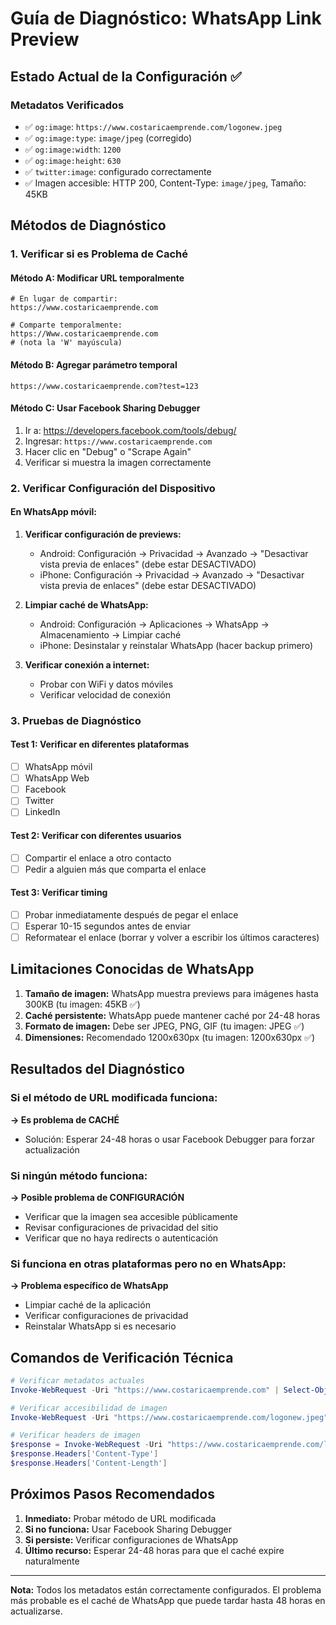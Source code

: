 # Guía de Diagnóstico: WhatsApp Link Preview

## Estado Actual de la Configuración ✅

### Metadatos Verificados
- ✅ `og:image`: `https://www.costaricaemprende.com/logonew.jpeg`
- ✅ `og:image:type`: `image/jpeg` (corregido)
- ✅ `og:image:width`: `1200`
- ✅ `og:image:height`: `630`
- ✅ `twitter:image`: configurado correctamente
- ✅ Imagen accesible: HTTP 200, Content-Type: `image/jpeg`, Tamaño: 45KB

## Métodos de Diagnóstico

### 1. Verificar si es Problema de Caché

#### Método A: Modificar URL temporalmente
```
# En lugar de compartir:
https://www.costaricaemprende.com

# Comparte temporalmente:
https://Www.costaricaemprende.com
# (nota la 'W' mayúscula)
```

#### Método B: Agregar parámetro temporal
```
https://www.costaricaemprende.com?test=123
```

#### Método C: Usar Facebook Sharing Debugger
1. Ir a: https://developers.facebook.com/tools/debug/
2. Ingresar: `https://www.costaricaemprende.com`
3. Hacer clic en "Debug" o "Scrape Again"
4. Verificar si muestra la imagen correctamente

### 2. Verificar Configuración del Dispositivo

#### En WhatsApp móvil:
1. **Verificar configuración de previews:**
   - Android: Configuración → Privacidad → Avanzado → "Desactivar vista previa de enlaces" (debe estar DESACTIVADO)
   - iPhone: Configuración → Privacidad → Avanzado → "Desactivar vista previa de enlaces" (debe estar DESACTIVADO)

2. **Limpiar caché de WhatsApp:**
   - Android: Configuración → Aplicaciones → WhatsApp → Almacenamiento → Limpiar caché
   - iPhone: Desinstalar y reinstalar WhatsApp (hacer backup primero)

3. **Verificar conexión a internet:**
   - Probar con WiFi y datos móviles
   - Verificar velocidad de conexión

### 3. Pruebas de Diagnóstico

#### Test 1: Verificar en diferentes plataformas
- [ ] WhatsApp móvil
- [ ] WhatsApp Web
- [ ] Facebook
- [ ] Twitter
- [ ] LinkedIn

#### Test 2: Verificar con diferentes usuarios
- [ ] Compartir el enlace a otro contacto
- [ ] Pedir a alguien más que comparta el enlace

#### Test 3: Verificar timing
- [ ] Probar inmediatamente después de pegar el enlace
- [ ] Esperar 10-15 segundos antes de enviar
- [ ] Reformatear el enlace (borrar y volver a escribir los últimos caracteres)

## Limitaciones Conocidas de WhatsApp

1. **Tamaño de imagen:** WhatsApp muestra previews para imágenes hasta 300KB (tu imagen: 45KB ✅)
2. **Caché persistente:** WhatsApp puede mantener caché por 24-48 horas
3. **Formato de imagen:** Debe ser JPEG, PNG, GIF (tu imagen: JPEG ✅)
4. **Dimensiones:** Recomendado 1200x630px (tu imagen: 1200x630px ✅)

## Resultados del Diagnóstico

### Si el método de URL modificada funciona:
**→ Es problema de CACHÉ**
- Solución: Esperar 24-48 horas o usar Facebook Debugger para forzar actualización

### Si ningún método funciona:
**→ Posible problema de CONFIGURACIÓN**
- Verificar que la imagen sea accesible públicamente
- Revisar configuraciones de privacidad del sitio
- Verificar que no haya redirects o autenticación

### Si funciona en otras plataformas pero no en WhatsApp:
**→ Problema específico de WhatsApp**
- Limpiar caché de la aplicación
- Verificar configuraciones de privacidad
- Reinstalar WhatsApp si es necesario

## Comandos de Verificación Técnica

```powershell
# Verificar metadatos actuales
Invoke-WebRequest -Uri "https://www.costaricaemprende.com" | Select-Object -ExpandProperty Content | Select-String -Pattern 'og:image'

# Verificar accesibilidad de imagen
Invoke-WebRequest -Uri "https://www.costaricaemprende.com/logonew.jpeg" -Method HEAD

# Verificar headers de imagen
$response = Invoke-WebRequest -Uri "https://www.costaricaemprende.com/logonew.jpeg" -Method HEAD
$response.Headers['Content-Type']
$response.Headers['Content-Length']
```

## Próximos Pasos Recomendados

1. **Inmediato:** Probar método de URL modificada
2. **Si no funciona:** Usar Facebook Sharing Debugger
3. **Si persiste:** Verificar configuraciones de WhatsApp
4. **Último recurso:** Esperar 24-48 horas para que el caché expire naturalmente

---

**Nota:** Todos los metadatos están correctamente configurados. El problema más probable es el caché de WhatsApp que puede tardar hasta 48 horas en actualizarse.